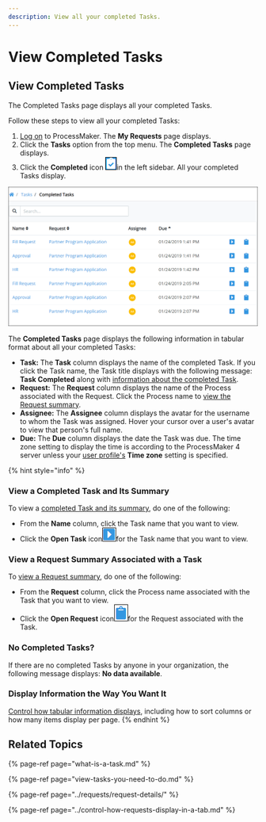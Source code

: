 ```yaml
---
description: View all your completed Tasks.
---
```


# View Completed Tasks

## View Completed Tasks

The Completed Tasks page displays all your completed Tasks.

Follow these steps to view all your completed Tasks:

1. [Log on](../log-in.md#log-in) to ProcessMaker. The **My Requests** page displays.
2. Click the **Tasks** option from the top menu. The **Completed Tasks** page displays.
3. Click the **Completed** icon ![](../../.gitbook/assets/completed-icon-request%20%281%29.png)in the left sidebar. All your completed Tasks display.

![&quot;Completed Tasks&quot; page displays Tasks you have completed](../../.gitbook/assets/completed-tasks-tasks.png)

The **Completed Tasks** page displays the following information in tabular format about all your completed  Tasks:

* **Task:** The **Task** column displays the name of the completed Task. If you click the Task name, the Task title displays with the following message: **Task Completed** along with [information about the completed Task](view-completed-tasks.md#view-information-about-a-completed-task).
* **Request:** The **Request** column displays the name of the Process associated with the Request. Click the Process name to [view the Request summary](../requests/request-details/).
* **Assignee:** The **Assignee** column displays the avatar for the username to whom the Task was assigned. Hover your cursor over a user's avatar to view that person's full name.
* **Due:** The **Due** column displays the date the Task was due. The time zone setting to display the time is according to the ProcessMaker 4 server unless your [user profile's](../profile-settings.md#change-your-profile-settings) **Time zone** setting is specified.

{% hint style="info" %}
### View a Completed Task and Its Summary

To view a [completed Task and its summary](view-a-task-summary.md#summary-for-a-completed-task), do one of the following:

* From the **Name** column, click the Task name that you want to view.
* Click the **Open Task** icon![](../../.gitbook/assets/open-request-icon-requests.png)for the Task name that you want to view.

### View a Request Summary Associated with a Task

To [view a Request summary](../requests/request-details/), do one of the following:

* From the **Request** column, click the Process name associated with the Task that you want to view.
* Click the **Open Request** icon![](../../.gitbook/assets/open-request-icon-assigned-tasks.png)for the Request associated with the Task.

### No Completed Tasks?

If there are no completed Tasks by anyone in your organization, the following message displays: **No data available**.

### Display Information the Way You Want It

[Control how tabular information displays](../control-how-requests-display-in-a-tab.md), including how to sort columns or how many items display per page.
{% endhint %}

## Related Topics

{% page-ref page="what-is-a-task.md" %}

{% page-ref page="view-tasks-you-need-to-do.md" %}

{% page-ref page="../requests/request-details/" %}

{% page-ref page="../control-how-requests-display-in-a-tab.md" %}

